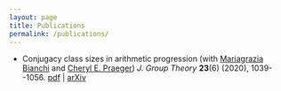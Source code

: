 ```yaml
---
layout: page
title: Publications
permalink: /publications/
---
```


- Conjugacy class sizes in arithmetic progression
(with [Mariagrazia Bianchi](https://www.unimi.it/en/ugov/person/mariagrazia-bianchi)
and [Cheryl E. Praeger](https://www.uwa.edu.au/people/cheryl.praeger))
*J. Group Theory* **23**(6) (2020), 1039--1056.
[pdf](https://staffhome.ecm.uwa.edu.au/~00059629/BianchiGlasbyPraegerConjugacyClassSizesInAP.pdf) | [arXiv](https://arxiv.org/abs/2003.03906)